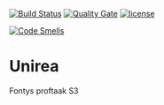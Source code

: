 [![Build Status](https://travis-ci.org/Noord-Korea/Unirea.svg?branch=masterServer)](https://travis-ci.org/Noord-Korea/Unirea)
[![Quality Gate](https://sonarcloud.io/api/badges/gate?key=groupId:Unirea:masterServer)](https://sonarcloud.io/dashboard/index/groupId:Unirea:masterServer)
[![license](https://img.shields.io/badge/license-GNU%20GPL%20v3.0-blue.svg)](https://github.com/Noord-Korea/Unirea/blob/developmentServer/LICENSE)

[![Code Smells](https://sonarcloud.io/api/project_badges/measure?project=groupId%3AUnirea%3AmasterServer&metric=code_smells)](https://sonarcloud.io/dashboard/index/groupId:Unirea:masterServer)

# Unirea
Fontys proftaak S3
